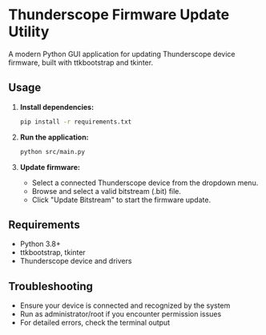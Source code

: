 # Thunderscope Firmware Update Utility

A modern Python GUI application for updating Thunderscope device firmware, built with ttkbootstrap and tkinter.


## Usage

1. **Install dependencies:**
   ```sh
   pip install -r requirements.txt
   ```

2. **Run the application:**
   ```sh
   python src/main.py
   ```

3. **Update firmware:**
   - Select a connected Thunderscope device from the dropdown menu.
   - Browse and select a valid bitstream (.bit) file.
   - Click "Update Bitstream" to start the firmware update.

## Requirements
- Python 3.8+
- ttkbootstrap, tkinter
- Thunderscope device and drivers

## Troubleshooting
- Ensure your device is connected and recognized by the system
- Run as administrator/root if you encounter permission issues
- For detailed errors, check the terminal output
